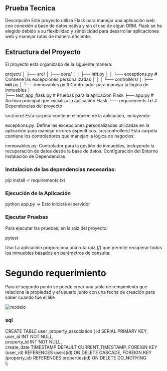 ## Prueba Tecnica
Descripción
Este proyecto utiliza Flask para manejar una aplicación web con conexión a base de datos nativa y sin el uso de algun ORM. Flask se ha elegido debido a su flexibilidad y simplicidad para desarrollar aplicaciones web y manejar rutas de manera eficiente.

## Estructura del Proyecto
El proyecto está organizado de la siguiente manera:

project/
│
├── src/
│   ├── core/
│   │   ├── __init__.py
│   │   └── exceptions.py  # Contiene las excepciones personalizadas
│   │
│   └── controllers/
│       ├── __init__.py
│       └── immovables.py  # Controlador para manejar la lógica de inmuebles
│      
├── test_app_flask.py      # Pruebas para la aplicación Flask
├── app.py                 # Archivo principal que inicializa la aplicación Flask
└── requirements.txt       # Dependencias del proyecto


src/core/
Esta carpeta contiene el núcleo de la aplicación, incluyendo:

exceptions.py: Define las excepciones personalizadas utilizadas en la aplicación para manejar errores específicos.
src/controllers/
Esta carpeta contiene los controladores que manejan la lógica de negocios:

immovables.py: Controlador para la gestión de inmuebles, incluyendo la recuperación de datos desde la base de datos.
Configuración del Entorno
Instalación de Dependencias

### Instalacion de las dependencias necesarias:

pip install -r requirements.txt

### Ejecución de la Aplicación
python app.py -> Esto iniciará el servidor

### Ejecutar Pruebas

Para ejecutar las pruebas, en la raíz del proyecto:

pytest


Uso
La aplicación proporciona una ruta raíz (/) que permite recuperar todos los inmuebles basados en parámetros de consulta.

# Segundo requerimiento 
Para el segundo punto se puede crear una tabla de rompimiento que relaciona la propiedad y el usuario junto con una fecha de creaciòn para saber cuando fue el like

![modelo](relational.png)

### sql 
CREATE TABLE user_property_association (
    id SERIAL PRIMARY KEY,       
    user_id INT NOT NULL,        
    property_id INT NOT NULL,    
    create_date TIMESTAMP DEFAULT CURRENT_TIMESTAMP, 
    FOREIGN KEY (user_id) REFERENCES users(id) ON DELETE CASCADE, 
    FOREIGN KEY (property_id) REFERENCES properties(id) ON DELETE DO_NOTHING  
);